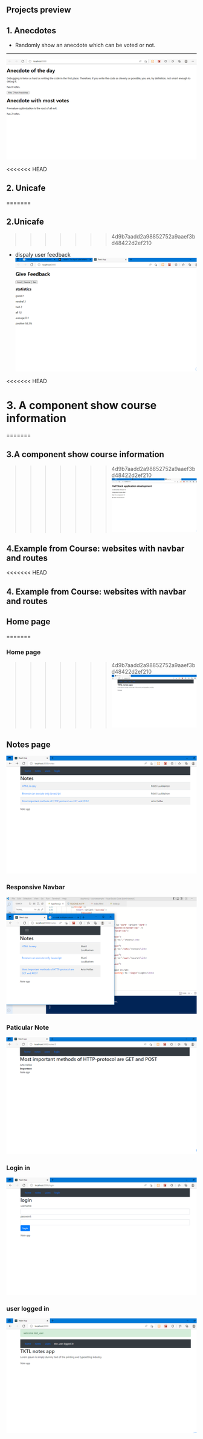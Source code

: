 ## Projects preview

## 1. Anecdotes
- Randomly show an anecdote which can be voted or not.
--------------------------------------------------------
![Anecdotes](../part1/anecdotes/public/imgs/after_some_use_page.png?raw=true "anecdotes")

<<<<<<< HEAD
## 2. Unicafe
=======
## 2.Unicafe
>>>>>>> 4d9b7aadd2a98852752a9aaef3bd48422d2ef210
- dispaly user feedback
![home](../part1/unicafe/public/home_page.png?raw=true "home")

<<<<<<< HEAD

# 3. A component show course information

=======
## 3.A component show course information
>>>>>>> 4d9b7aadd2a98852752a9aaef3bd48422d2ef210
![home](../part1/courseinfo/public/home_page.png?raw=true "home")

## 4.Example from Course: websites with navbar and routes

<<<<<<< HEAD
## 4. Example from Course: websites with navbar and routes

## Home page
=======
### Home page
>>>>>>> 4d9b7aadd2a98852752a9aaef3bd48422d2ef210
![home](../part1/courseexample/public/imgs/websites_home_page.png?raw=true "home")

## Notes page
![notes](../part1/courseexample/public/imgs/notes_page.png?raw=true "notes")

### Responsive Navbar
![navbar](../part1/courseexample/public/imgs/responsive_navbar.png?raw=true "navbar")

### Paticular Note
![note](../part1/courseexample/public/imgs/note_with_id_page.png?raw=true "note")

### Login in 
![login](../part1/courseexample/public/imgs/websites_with_router.png?raw=true "login")

### user logged in   
![user](../part1/courseexample/public/imgs/user_page.png?raw=true "user")
